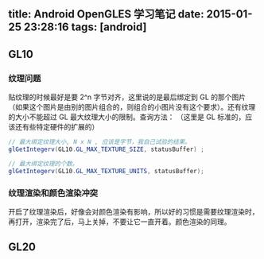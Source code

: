 title: Android OpenGLES 学习笔记
date: 2015-01-25 23:28:16
tags: [android]
---

## GL10

### 纹理问题

贴纹理的时候最好是要 2^n 字节对齐，这里说的是最后绑定到 GL 的那个图片（如果这个图片是由别的图片组合的，则组合的小图片没有这个要求）。还有纹理的大小不能超过 GL 最大纹理大小的限制。查询方法： （这里是 GL 标准的，应该还有些特定硬件的扩展的）

```java
// 最大绑定纹理大小, N x N , 应该是字节，我自己试验的结果。
glGetIntegerv(GL10.GL_MAX_TEXTURE_SIZE, statusBuffer) ;

// 最大绑定纹理的个数。
glGetIntegerv(GL10.GL_MAX_TEXTURE_UNITS, statusBuffer);
```

### 纹理渲染和颜色渲染冲突

开启了纹理渲染后，好像会对颜色渲染有影响，所以好的习惯是需要纹理渲染时，再打开，渲染完了后，马上关掉，不要让它一直开着。颜色渲染的同理。

## GL20



